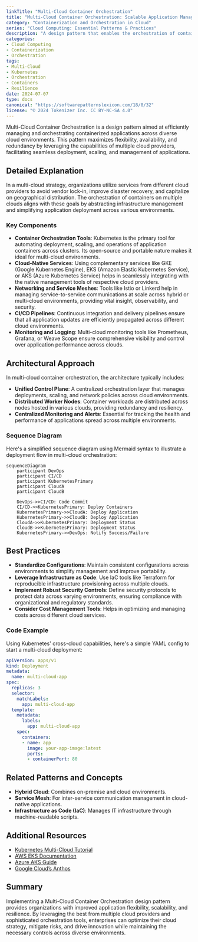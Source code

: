 ```yaml
---
linkTitle: "Multi-Cloud Container Orchestration"
title: "Multi-Cloud Container Orchestration: Scalable Application Management"
category: "Containerization and Orchestration in Cloud"
series: "Cloud Computing: Essential Patterns & Practices"
description: "A design pattern that enables the orchestration of containerized applications across multiple cloud environments to achieve greater flexibility, resilience, and scalability."
categories:
- Cloud Computing
- Containerization
- Orchestration
tags:
- Multi-Cloud
- Kubernetes
- Orchestration
- Containers
- Resilience
date: 2024-07-07
type: docs
canonical: "https://softwarepatternslexicon.com/18/8/32"
license: "© 2024 Tokenizer Inc. CC BY-NC-SA 4.0"
---
```



Multi-Cloud Container Orchestration is a design pattern aimed at efficiently managing and orchestrating containerized applications across diverse cloud environments. This pattern maximizes flexibility, availability, and redundancy by leveraging the capabilities of multiple cloud providers, facilitating seamless deployment, scaling, and management of applications.

## Detailed Explanation

In a multi-cloud strategy, organizations utilize services from different cloud providers to avoid vendor lock-in, improve disaster recovery, and capitalize on geographical distribution. The orchestration of containers on multiple clouds aligns with these goals by abstracting infrastructure management and simplifying application deployment across various environments.

### Key Components

- **Container Orchestration Tools**: Kubernetes is the primary tool for automating deployment, scaling, and operations of application containers across clusters. Its open-source and portable nature makes it ideal for multi-cloud environments.
- **Cloud-Native Services**: Using complementary services like GKE (Google Kubernetes Engine), EKS (Amazon Elastic Kubernetes Service), or AKS (Azure Kubernetes Service) helps in seamlessly integrating with the native management tools of respective cloud providers.
- **Networking and Service Meshes**: Tools like Istio or Linkerd help in managing service-to-service communications at scale across hybrid or multi-cloud environments, providing vital insight, observability, and security.
- **CI/CD Pipelines**: Continuous integration and delivery pipelines ensure that all application updates are efficiently propagated across different cloud environments.
- **Monitoring and Logging**: Multi-cloud monitoring tools like Prometheus, Grafana, or Weave Scope ensure comprehensive visibility and control over application performance across clouds.

## Architectural Approach

In multi-cloud container orchestration, the architecture typically includes:

- **Unified Control Plane**: A centralized orchestration layer that manages deployments, scaling, and network policies across cloud environments.
- **Distributed Worker Nodes**: Container workloads are distributed across nodes hosted in various clouds, providing redundancy and resiliency.
- **Centralized Monitoring and Alerts**: Essential for tracking the health and performance of applications spread across multiple environments.

### Sequence Diagram

Here's a simplified sequence diagram using Mermaid syntax to illustrate a deployment flow in multi-cloud orchestration:

```mermaid
sequenceDiagram
    participant DevOps
    participant CI/CD
    participant KubernetesPrimary
    participant CloudA
    participant CloudB

    DevOps->>CI/CD: Code Commit
    CI/CD->>KubernetesPrimary: Deploy Containers
    KubernetesPrimary->>CloudA: Deploy Application
    KubernetesPrimary->>CloudB: Deploy Application
    CloudA->>KubernetesPrimary: Deployment Status
    CloudB->>KubernetesPrimary: Deployment Status
    KubernetesPrimary->>DevOps: Notify Success/Failure
```

## Best Practices

- **Standardize Configurations**: Maintain consistent configurations across environments to simplify management and improve portability.
- **Leverage Infrastructure as Code**: Use IaC tools like Terraform for reproducible infrastructure provisioning across multiple clouds.
- **Implement Robust Security Controls**: Define security protocols to protect data across varying environments, ensuring compliance with organizational and regulatory standards.
- **Consider Cost Management Tools**: Helps in optimizing and managing costs across different cloud services.

### Code Example

Using Kubernetes' cross-cloud capabilities, here's a simple YAML config to start a multi-cloud deployment:

```yaml
apiVersion: apps/v1
kind: Deployment
metadata:
  name: multi-cloud-app
spec:
  replicas: 3
  selector:
    matchLabels:
      app: multi-cloud-app
  template:
    metadata:
      labels:
        app: multi-cloud-app
    spec:
      containers:
      - name: app
        image: your-app-image:latest
        ports:
        - containerPort: 80
```

## Related Patterns and Concepts

- **Hybrid Cloud**: Combines on-premise and cloud environments.
- **Service Mesh**: For inter-service communication management in cloud-native applications.
- **Infrastructure as Code (IaC)**: Manages IT infrastructure through machine-readable scripts.

## Additional Resources

- [Kubernetes Multi-Cloud Tutorial](https://kubernetes.io/docs/tutorials/)
- [AWS EKS Documentation](https://aws.amazon.com/eks/)
- [Azure AKS Guide](https://docs.microsoft.com/en-us/azure/aks/)
- [Google Cloud’s Anthos](https://cloud.google.com/anthos)

## Summary

Implementing a Multi-Cloud Container Orchestration design pattern provides organizations with improved application flexibility, scalability, and resilience. By leveraging the best from multiple cloud providers and sophisticated orchestration tools, enterprises can optimize their cloud strategy, mitigate risks, and drive innovation while maintaining the necessary controls across diverse environments.
